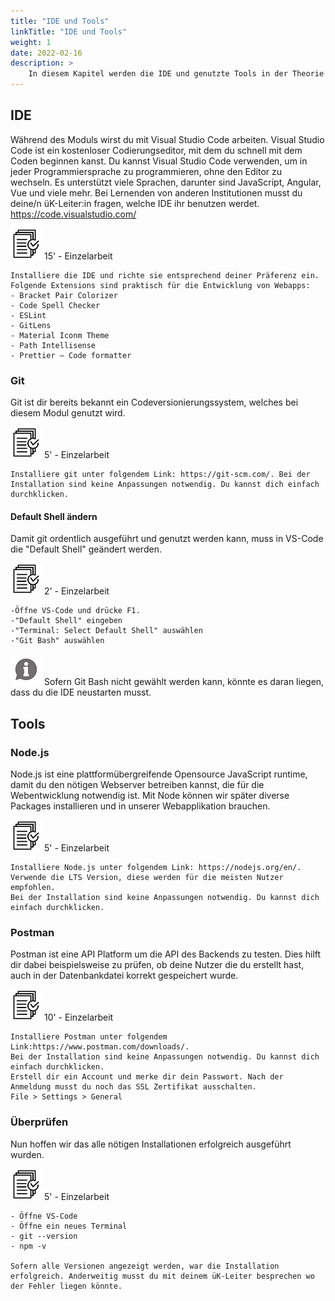 ```yaml
---
title: "IDE und Tools"
linkTitle: "IDE und Tools"
weight: 1
date: 2022-02-16
description: >
    In diesem Kapitel werden die IDE und genutzte Tools in der Theorie beschrieben, Anleitungen platziert oder auch vereinzelte Aufgaben gestellt.
---
```


## IDE
Während des Moduls wirst du mit Visual Studio Code arbeiten. Visual Studio Code ist ein kostenloser Codierungseditor, mit dem du schnell mit dem Coden beginnen kanst. Du kannst Visual Studio Code verwenden, um in jeder Programmiersprache zu programmieren, ohne den Editor zu wechseln. Es unterstützt viele Sprachen, darunter sind JavaScript, Angular, Vue und viele mehr. Bei Lernenden von anderen Institutionen musst du deine/n üK-Leiter:in fragen, welche IDE ihr benutzen werdet. 
https://code.visualstudio.com/

![task1](/images/task.png) 15' - Einzelarbeit

    Installiere die IDE und richte sie entsprechend deiner Präferenz ein.
    Folgende Extensions sind praktisch für die Entwicklung von Webapps:
    - Bracket Pair Colorizer
    - Code Spell Checker
    - ESLint
    - GitLens
    - Material Iconm Theme
    - Path Intellisense
    - Prettier – Code formatter

### Git
Git ist dir bereits bekannt ein Codeversionierungssystem, welches bei diesem Modul genutzt wird.

![task2](/images/task.png) 5' - Einzelarbeit
    
    Installiere git unter folgendem Link: https://git-scm.com/. Bei der Installation sind keine Anpassungen notwendig. Du kannst dich einfach durchklicken.

#### Default Shell ändern
Damit git ordentlich ausgeführt und genutzt werden kann, muss in VS-Code die "Default Shell" geändert werden.

![task1](/images/task.png) 2' - Einzelarbeit
    
    -Öffne VS-Code und drücke F1.
    -"Default Shell" eingeben
    -"Terminal: Select Default Shell" auswählen
    -"Git Bash" auswählen


![asset](/images/hint.png) Sofern Git Bash nicht gewählt werden kann, könnte es daran liegen, dass du die IDE neustarten musst. 

## Tools
### Node.js
Node.js ist eine plattformübergreifende Opensource JavaScript runtime, damit du den nötigen Webserver betreiben kannst, die für die Webentwicklung notwendig ist.
Mit Node können wir später diverse Packages installieren und in unserer Webapplikation brauchen.

![task3](/images/task.png) 5' - Einzelarbeit
    
    Installiere Node.js unter folgendem Link: https://nodejs.org/en/. Verwende die LTS Version, diese werden für die meisten Nutzer empfohlen.
    Bei der Installation sind keine Anpassungen notwendig. Du kannst dich einfach durchklicken. 

### Postman
Postman ist eine API Platform um die API des Backends zu testen. Dies hilft dir dabei beispielsweise zu prüfen, ob deine Nutzer die du erstellt hast, auch in der Datenbankdatei korrekt gespeichert wurde.

![task4](/images/task.png) 10' - Einzelarbeit
    
    Installiere Postman unter folgendem Link:https://www.postman.com/downloads/.
    Bei der Installation sind keine Anpassungen notwendig. Du kannst dich einfach durchklicken.
    Erstell dir ein Account und merke dir dein Passwort. Nach der Anmeldung musst du noch das SSL Zertifikat ausschalten.
    File > Settings > General

### Überprüfen
Nun hoffen wir das alle nötigen Installationen erfolgreich ausgeführt wurden.

![task5](/images/task.png) 5' - Einzelarbeit
    
    - Öffne VS-Code
    - Öffne ein neues Terminal
    - git --version
    - npm -v

    Sofern alle Versionen angezeigt werden, war die Installation erfolgreich. Anderweitig musst du mit deinem üK-Leiter besprechen wo der Fehler liegen könnte.